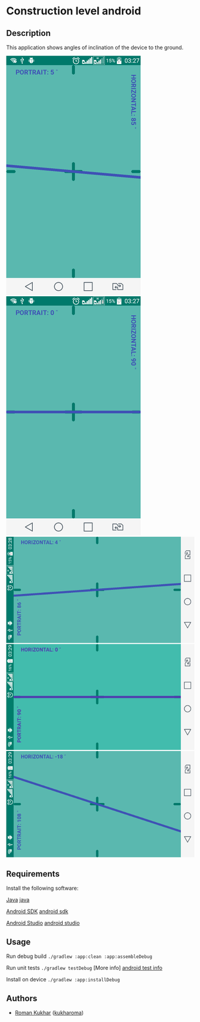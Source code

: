 # Construction level android

## Description
This application shows angles of inclination of the device to the ground.

<img src="/app/src/main/assets/1.png">
<img src="/app/src/main/assets/2.png">
<img src="/app/src/main/assets/3.png">
<img src="/app/src/main/assets/4.png">
<img src="/app/src/main/assets/5.png">

## Requirements
Install the following software:

[Java] [java]

[Android SDK] [android sdk]

[Android Studio] [android studio]

## Usage

Run debug build
	`./gradlew :app:clean :app:assembleDebug`
	
Run unit tests
  `./gradlew testDebug` [More info] [android test info]

Install on device 
  `./gradlew :app:installDebug`
  
## Authors
* [Roman Kukhar](mailto:kukharroma@gmail.com) ([kukharoma][github-kukharoma])

[android test info]: http://tools.android.com/tech-docs/unit-testing-support
[android studio]: https://developer.android.com/intl/ru/sdk/index.html
[java]: http://www.oracle.com/technetwork/java/javase/overview/index.html
[android sdk]: https://developer.android.com/intl/ru/sdk/index.html
[github-kukharoma]: https://github.com/kukharroma
